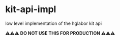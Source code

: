 # kit-api-impl
 low level implementation of the hglabor kit api
 
  **⚠️⚠️⚠️ DO NOT USE THIS FOR PRODUCTION ⚠️⚠️⚠️**

